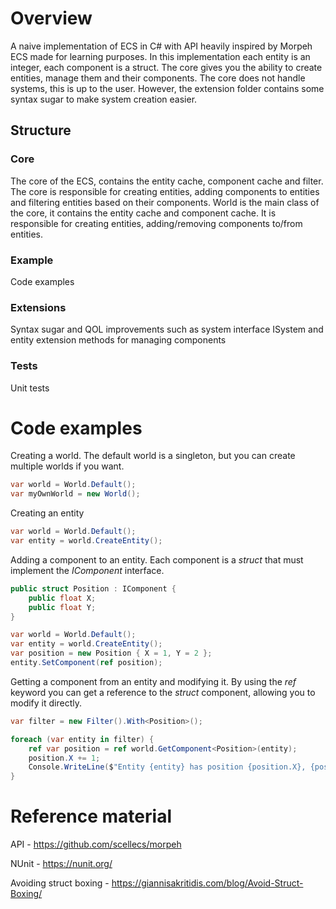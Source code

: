 ﻿# Overview
A naive implementation of ECS in C# with API heavily inspired by Morpeh ECS made for learning purposes.
In this implementation each entity is an integer, each component is a struct. The core gives you the ability to create entities, manage them and their components. The core does not handle systems, this is up to the user. However, the extension folder contains some syntax sugar to make system creation easier.

## Structure
### Core
The core of the ECS, contains the entity cache, component cache and filter. The core is responsible for creating entities, adding components to entities and filtering entities based on their components.
World is the main class of the core, it contains the entity cache and component cache. It is responsible for creating entities, adding/removing components to/from entities.

### Example
Code examples

### Extensions
Syntax sugar and QOL improvements such as system interface ISystem and entity extension methods for managing components

### Tests
Unit tests

# Code examples

Creating a world. The default world is a singleton, but you can create multiple worlds if you want.

```csharp
var world = World.Default();
var myOwnWorld = new World();
```

Creating an entity

```csharp
var world = World.Default();
var entity = world.CreateEntity();
```

Adding a component to an entity. Each component is a *struct* that must implement the *IComponent* interface. 

```csharp
public struct Position : IComponent {
    public float X;
    public float Y;
}
```

```csharp
var world = World.Default();
var entity = world.CreateEntity();
var position = new Position { X = 1, Y = 2 };
entity.SetComponent(ref position);
```

Getting a component from an entity and modifying it. By using the *ref* keyword you can get a reference to the *struct* component, allowing you to modify it directly.
```csharp
var filter = new Filter().With<Position>();

foreach (var entity in filter) {
    ref var position = ref world.GetComponent<Position>(entity);
    position.X += 1;
    Console.WriteLine($"Entity {entity} has position {position.X}, {position.Y}");
}
```


# Reference material

API - https://github.com/scellecs/morpeh

NUnit - https://nunit.org/

Avoiding struct boxing - https://giannisakritidis.com/blog/Avoid-Struct-Boxing/